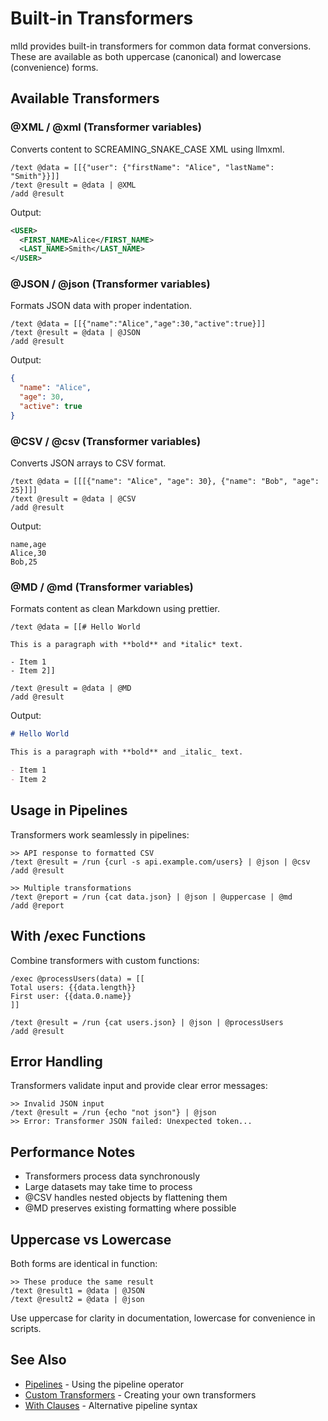 # Built-in Transformers

mlld provides built-in transformers for common data format conversions. These are available as both uppercase (canonical) and lowercase (convenience) forms.

## Available Transformers

### @XML / @xml (Transformer variables)
Converts content to SCREAMING_SNAKE_CASE XML using llmxml.

```mlld
/text @data = [[{"user": {"firstName": "Alice", "lastName": "Smith"}}]]
/text @result = @data | @XML
/add @result
```

Output:
```xml
<USER>
  <FIRST_NAME>Alice</FIRST_NAME>
  <LAST_NAME>Smith</LAST_NAME>
</USER>
```

### @JSON / @json (Transformer variables)
Formats JSON data with proper indentation.

```mlld
/text @data = [[{"name":"Alice","age":30,"active":true}]]
/text @result = @data | @JSON
/add @result
```

Output:
```json
{
  "name": "Alice",
  "age": 30,
  "active": true
}
```

### @CSV / @csv (Transformer variables)
Converts JSON arrays to CSV format.

```mlld
/text @data = [[[{"name": "Alice", "age": 30}, {"name": "Bob", "age": 25}]]]
/text @result = @data | @CSV
/add @result
```

Output:
```csv
name,age
Alice,30
Bob,25
```

### @MD / @md (Transformer variables)
Formats content as clean Markdown using prettier.

```mlld
/text @data = [[# Hello World

This is a paragraph with **bold** and *italic* text.

- Item 1
- Item 2]]

/text @result = @data | @MD
/add @result
```

Output:
```markdown
# Hello World

This is a paragraph with **bold** and _italic_ text.

- Item 1
- Item 2
```

## Usage in Pipelines

Transformers work seamlessly in pipelines:

```mlld
>> API response to formatted CSV
/text @result = /run {curl -s api.example.com/users} | @json | @csv
/add @result

>> Multiple transformations
/text @report = /run {cat data.json} | @json | @uppercase | @md
/add @report
```

## With /exec Functions

Combine transformers with custom functions:

```mlld
/exec @processUsers(data) = [[
Total users: {{data.length}}
First user: {{data.0.name}}
]]

/text @result = /run {cat users.json} | @json | @processUsers
/add @result
```

## Error Handling

Transformers validate input and provide clear error messages:

```mlld
>> Invalid JSON input
/text @result = /run {echo "not json"} | @json
>> Error: Transformer JSON failed: Unexpected token...
```

## Performance Notes

- Transformers process data synchronously
- Large datasets may take time to process
- @CSV handles nested objects by flattening them
- @MD preserves existing formatting where possible

## Uppercase vs Lowercase

Both forms are identical in function:

```mlld
>> These produce the same result
/text @result1 = @data | @JSON
/text @result2 = @data | @json
```

Use uppercase for clarity in documentation, lowercase for convenience in scripts.

## See Also

- [Pipelines](pipeline.md) - Using the pipeline operator
- [Custom Transformers](exec.md#transformers) - Creating your own transformers
- [With Clauses](with.md) - Alternative pipeline syntax